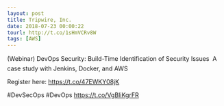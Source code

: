 ```yaml
---
layout: post
title: Tripwire, Inc.
date: 2018-07-23 00:00:22
tourl: http://t.co/1sHmVCRv8W
tags: [AWS]
---
```

(Webinar) DevOps Security: Build-Time Identification of Security Issues  A case study with Jenkins, Docker, and AWS 

Register here: https://t.co/47EWKY08jK 

 #DevSecOps #DevOps https://t.co/VgBIiKgrFR